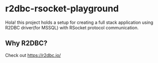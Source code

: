 # r2dbc-rsocket-playground

Hola! this project holds a setup for creating a full stack application using R2DBC driver(for MSSQL) with RSocket protocol communication.

## Why R2DBC? 
Check out https://r2dbc.io/
 
